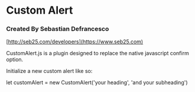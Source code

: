 #   Custom Alert
###  Created By Sebastian Defrancesco
  [http://seb25.com/developers](https://www.seb25.com)

   CustomAlert.js is a plugin designed to replace the native javascript confirm option.

   Initialize a new custom alert like so:

   let customAlert = new CustomAlert('your heading', 'and your subheading')

